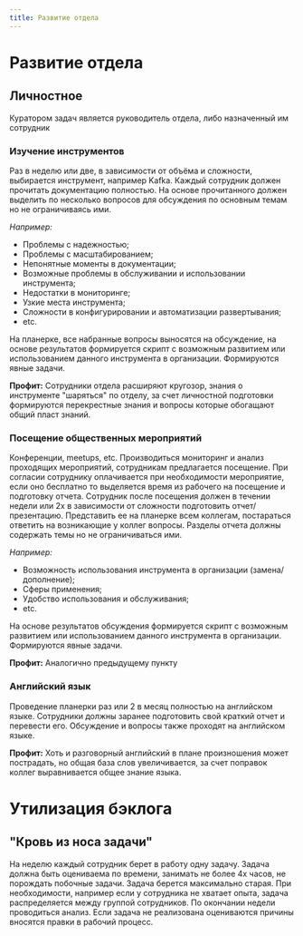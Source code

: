 ```yaml
---
title: Развитие отдела
---
```


# Развитие отдела #

## Личностное ##
Куратором задач является руководитель отдела, либо назначенный им сотрудник

### Изучение инструментов ###
Раз в неделю или две, в зависимости от объёма и сложности, выбирается инструмент, например Kafka. Каждый сотрудник должен прочитать документацию полностью. На основе прочитанного должен выделить по несколько вопросов для обсуждения по основным темам но не ограничиваясь ими. 

*Например:*

- Проблемы с надежностью;
- Проблемы с масштабированием;
- Непонятные моменты в документации;
- Возможные проблемы в обслуживании и использовании инструмента;
- Недостатки в мониторинге;
- Узкие места инструмента;
- Сложности в конфигурировании и автоматизации развертывания;
- etc.

На планерке, все набранные вопросы выносятся на обсуждение, на основе результатов формируется скрипт с возможным развитием или использованием данного инструмента в организации. Формируются явные задачи.

**Профит:** Сотрудники отдела расширяют кругозор,  знания о инструменте "шаряться" по отделу, за счет личностной подготовки формируются перекрестные знания и вопросы которые обогащают общий пласт знаний.

### Посещение общественных мероприятий ###

Конференции, meetups, etc. Производиться мониторинг и анализ проходящих мероприятий, сотрудникам предлагается посещение. При согласии сотруднику оплачивается при необходимости мероприятие, если оно бесплатно то выделяется время из рабочего на посещение и подготовку отчета. Сотрудник после посещения должен в течении недели или 2х в зависимости от сложности подготовить отчет/презентацию. Представить ее на планерке всем коллегам, постараться ответить на возникающие у коллег вопросы. Разделы отчета должны содержать темы но не ограничиваться ими.

*Например:*

- Возможность использования инструмента в организации (замена/дополнение);
- Сферы применения;
- Удобство использования и обслуживания;
- etc.

На основе результатов обсуждения формируется скрипт с возможным развитием или использованием данного инструмента в организации. Формируются явные задачи.  

**Профит:** Аналогично предыдущему пункту

### Английский язык ###

Проведение планерки раз или 2 в месяц полностью на английском языке. Сотрудники должны заранее подготовить свой краткий отчет и перевести его. Обсуждение и вопросы также проходят на английском языке.

**Профит:** Хоть и разговорный английский в плане произношения может пострадать, но общая база слов увеличивается, за счет поправок коллег выравнивается общее знание языка.

  
# Утилизация бэклога #

## "Кровь из носа задачи" ##

На неделю каждый сотрудник берет в работу одну задачу. Задача должна быть оцениваема по времени, занимать не более 4х часов, не порождать побочные задачи. Задача берется максимально старая. При необходимости, например если у сотрудника не хватает опыта, задача распределяется между группой сотрудников. По окончании недели проводиться анализ. Если задача не реализована оцениваются причины вносятся правки в рабочий процесс.
